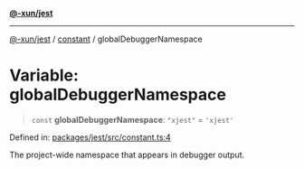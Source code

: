 [**@-xun/jest**](../../README.md)

***

[@-xun/jest](../../README.md) / [constant](../README.md) / globalDebuggerNamespace

# Variable: globalDebuggerNamespace

> `const` **globalDebuggerNamespace**: `"xjest"` = `'xjest'`

Defined in: [packages/jest/src/constant.ts:4](https://github.com/Xunnamius/test-utils/blob/ce054a33ff4bdd3f0de76d4683eddd8c8b67bfb2/packages/jest/src/constant.ts#L4)

The project-wide namespace that appears in debugger output.
